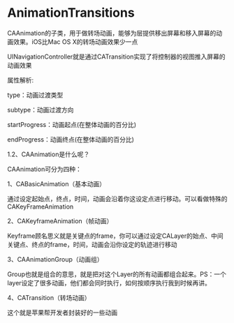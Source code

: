 # AnimationTransitions

CAAnimation的子类，用于做转场动画，能够为层提供移出屏幕和移入屏幕的动画效果。iOS比Mac OS X的转场动画效果少一点

UINavigationController就是通过CATransition实现了将控制器的视图推入屏幕的动画效果

属性解析:

type：动画过渡类型

subtype：动画过渡方向

startProgress：动画起点(在整体动画的百分比)

endProgress：动画终点(在整体动画的百分比)

1.2、CAAnimation是什么呢？

CAAnimation可分为四种：

1、CABasicAnimation（基本动画）

通过设定起始点，终点，时间，动画会沿着你这设定点进行移动。可以看做特殊的CAKeyFrameAnimation

2、CAKeyframeAnimation（帧动画）

Keyframe顾名思义就是关键点的frame，你可以通过设定CALayer的始点、中间关键点、终点的frame，时间，动画会沿你设定的轨迹进行移动

3、CAAnimationGroup（动画组）

Group也就是组合的意思，就是把对这个Layer的所有动画都组合起来。PS：一个layer设定了很多动画，他们都会同时执行，如何按顺序执行我到时候再讲。

4、CATransition（转场动画）

这个就是苹果帮开发者封装好的一些动画
